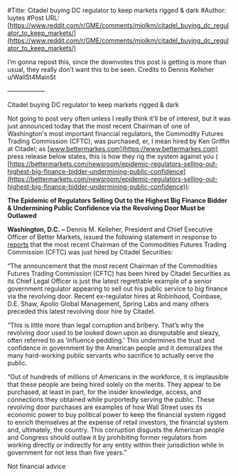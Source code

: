 #Title: Citadel buying DC regulator to keep markets rigged & dark
#Author: luytes
#Post URL: [https://www.reddit.com/r/GME/comments/miolkm/citadel_buying_dc_regulator_to_keep_markets/](https://www.reddit.com/r/GME/comments/miolkm/citadel_buying_dc_regulator_to_keep_markets/)


I’m gonna repost this, since the downvotes this post is getting is more than usual, they really don’t want this to be seen. Credits to Dennis Kelleher u/WallSt4MainSt

——————

Citadel buying DC regulator to keep markets rigged & dark

Not going to post very often unless I really think it'll be of interest, but it was just announced today that the most recent Chairman of one of Washington's most important financial regulators, the Commodity Futures Trading Commission (CFTC), was purchased, er, I mean hired by Ken Griffin at Citadel; as [www.bettermarkes.com](https://www.bettermarkes.com) press release below states, this is how they rig the system against you ( [https://bettermarkets.com/newsroom/epidemic-regulators-selling-out-highest-big-finance-bidder-undermining-public-confidence](https://bettermarkets.com/newsroom/epidemic-regulators-selling-out-highest-big-finance-bidder-undermining-public-confidence)):  

**The Epidemic of Regulators Selling Out to the Highest Big Finance Bidder & Undermining Public Confidence via the Revolving Door Must be Outlawed**

**Washington, D.C.** **–** Dennis M. Kelleher, President and Chief Executive Officer of Better Markets, issued the following statement in response to [reports](https://www.bloomberg.com/news/articles/2021-04-01/citadel-securities-hires-ex-cftc-chairman-tarbert-as-legal-chief?sref=mQvUqJZj) that the most recent Chairman of the Commodities Futures Trading Commission (CFTC) was just hired by Citadel Securities:

“The announcement that the most recent Chairman of the Commodities Futures Trading Commission (CFTC) has been hired by Citadel Securities as its Chief Legal Officer is just the latest regrettable example of a senior government regulator appearing to sell out his public service to big finance via the revolving door. Recent ex-regulator hires at Robinhood, Coinbase, D.E. Shaw, Apollo Global Management, Spring Labs and many others preceded this latest revolving door hire by Citadel. 

“This is little more than legal corruption and bribery. That’s why the revolving door used to be looked down upon as disreputable and sleazy, often referred to as ‘influence peddling.’ This undermines the trust and confidence in government by the American people and it demoralizes the many hard-working public servants who sacrifice to actually serve the public.

“Out of hundreds of millions of Americans in the workforce, it is implausible that these people are being hired solely on the merits. They appear to be purchased, at least in part, for the insider knowledge, access, and connections they obtained while purportedly serving the public. These revolving door purchases are examples of how Wall Street uses its economic power to buy political power to keep the financial system rigged to enrich themselves at the expense of retail investors, the financial system and, ultimately, the country. This corruption disgusts the American people and Congress should outlaw it by prohibiting former regulators from working directly or indirectly for any entity within their jurisdiction while in government for not less than five years.”

Not financial advice